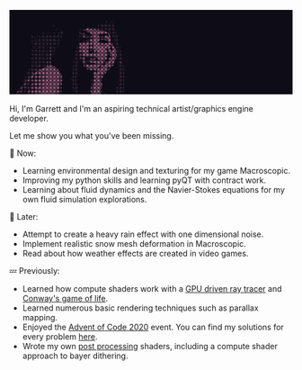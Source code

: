 ![Aiko Banner](https://github.com/GarrettGunnell/GarrettGunnell/blob/main/Banner.png)

Hi, I'm Garrett and I'm an aspiring technical artist/graphics engine developer. 

Let me show you what you've been missing.

💬 Now:
- Learning environmental design and texturing for my game Macroscopic.
- Improving my python skills and learning pyQT with contract work.
- Learning about fluid dynamics and the Navier-Stokes equations for my own fluid simulation explorations.

💭 Later:
- Attempt to create a heavy rain effect with one dimensional noise.
- Implement realistic snow mesh deformation in Macroscopic.
- Read about how weather effects are created in video games.

💤 Previously:
- Learned how compute shaders work with a [GPU driven ray tracer](https://github.com/GarrettGunnell/Compute-Ray-Tracer) and [Conway's game of life](https://github.com/GarrettGunnell/Compute-Game-Of-Life).
- Learned numerous basic rendering techniques such as parallax mapping.
- Enjoyed the [Advent of Code 2020](https://adventofcode.com/) event. You can find my solutions for every problem [here](https://github.com/GarrettGunnell/Advent-Of-Code-2020).
- Wrote my own [post processing](https://github.com/GarrettGunnell/Image-Effects) shaders, including a compute shader approach to bayer dithering.
